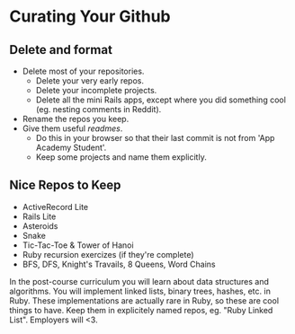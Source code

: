 # Curating Your Github

## Delete and format
* Delete most of your repositories.
    * Delete your very early repos.
    * Delete your incomplete projects.
    * Delete all the mini Rails apps, except where you did something cool (eg. nesting comments in Reddit).
* Rename the repos you keep.
* Give them useful *readmes*.
    * Do this in your browser so that their last commit is not from 'App Academy Student'.
    * Keep some projects and name them explicitly.

## Nice Repos to Keep
* ActiveRecord Lite
* Rails Lite
* Asteroids
* Snake
* Tic-Tac-Toe & Tower of Hanoi
* Ruby recursion exercizes (if they're complete)
* BFS, DFS, Knight's Travails, 8 Queens, Word Chains

In the post-course curriculum you will learn about data structures and algorithms.
You will implement linked lists, binary trees, hashes, etc. in Ruby.
These implementations are actually rare in Ruby, so these are cool things to have.
Keep them in explicitely named repos, eg. "Ruby Linked List". Employers will <3.
